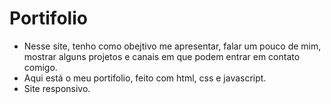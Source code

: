 # Portifolio
- Nesse site, tenho como obejtivo me apresentar, falar um pouco de mim, mostrar alguns projetos e canais em que podem entrar em contato comigo.
- Aqui está o meu portifolio, feito com html, css e javascript.
- Site responsivo.